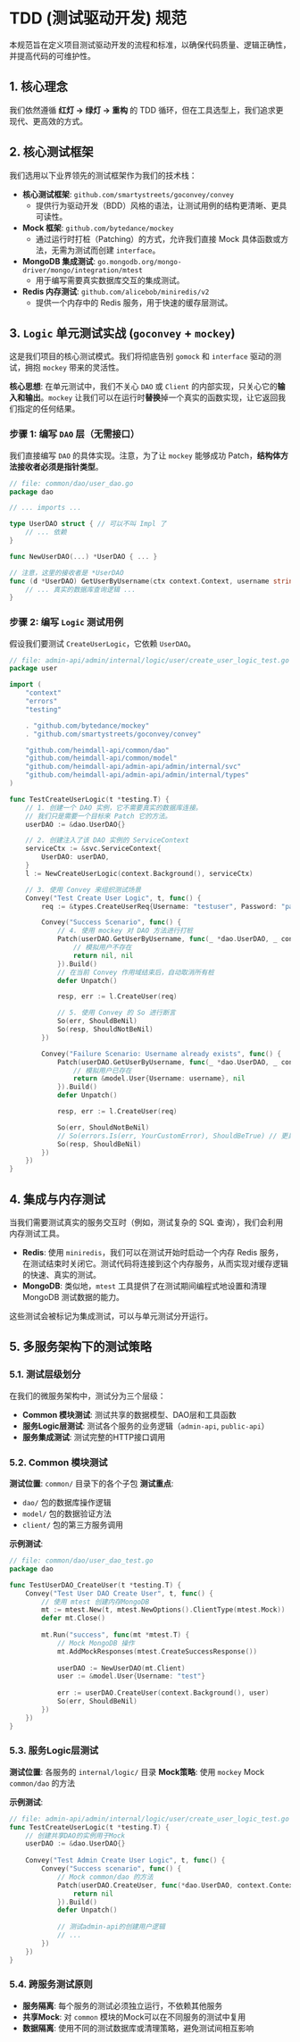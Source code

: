 # TDD (测试驱动开发) 规范

本规范旨在定义项目测试驱动开发的流程和标准，以确保代码质量、逻辑正确性，并提高代码的可维护性。

## 1. 核心理念

我们依然遵循 **红灯 -> 绿灯 -> 重构** 的 TDD 循环，但在工具选型上，我们追求更现代、更高效的方式。

## 2. 核心测试框架

我们选用以下业界领先的测试框架作为我们的技术栈：

- **核心测试框架**: `github.com/smartystreets/goconvey/convey`
  - 提供行为驱动开发（BDD）风格的语法，让测试用例的结构更清晰、更具可读性。
- **Mock 框架**: `github.com/bytedance/mockey`
  - 通过运行时打桩（Patching）的方式，允许我们直接 Mock 具体函数或方法，无需为测试而创建 `interface`。
- **MongoDB 集成测试**: `go.mongodb.org/mongo-driver/mongo/integration/mtest`
  - 用于编写需要真实数据库交互的集成测试。
- **Redis 内存测试**: `github.com/alicebob/miniredis/v2`
  - 提供一个内存中的 Redis 服务，用于快速的缓存层测试。

## 3. `Logic` 单元测试实战 (`goconvey` + `mockey`)

这是我们项目的核心测试模式。我们将彻底告别 `gomock` 和 `interface` 驱动的测试，拥抱 `mockey` 带来的灵活性。

**核心思想**: 在单元测试中，我们不关心 `DAO` 或 `Client` 的内部实现，只关心它的**输入和输出**。`mockey` 让我们可以在运行时**替换**掉一个真实的函数实现，让它返回我们指定的任何结果。

### 步骤 1: 编写 `DAO` 层（无需接口）

我们直接编写 `DAO` 的具体实现。注意，为了让 `mockey` 能够成功 Patch，**结构体方法接收者必须是指针类型**。

```go
// file: common/dao/user_dao.go
package dao

// ... imports ...

type UserDAO struct { // 可以不叫 Impl 了
    // ... 依赖
}

func NewUserDAO(...) *UserDAO { ... }

// 注意，这里的接收者是 *UserDAO
func (d *UserDAO) GetUserByUsername(ctx context.Context, username string) (*model.User, error) {
    // ... 真实的数据库查询逻辑 ...
}
```

### 步骤 2: 编写 `Logic` 测试用例

假设我们要测试 `CreateUserLogic`，它依赖 `UserDAO`。

```go
// file: admin-api/admin/internal/logic/user/create_user_logic_test.go
package user

import (
    "context"
    "errors"
    "testing"

    . "github.com/bytedance/mockey"
    . "github.com/smartystreets/goconvey/convey"

    "github.com/heimdall-api/common/dao"
    "github.com/heimdall-api/common/model"
    "github.com/heimdall-api/admin-api/admin/internal/svc"
    "github.com/heimdall-api/admin-api/admin/internal/types"
)

func TestCreateUserLogic(t *testing.T) {
    // 1. 创建一个 DAO 实例，它不需要真实的数据库连接。
    // 我们只是需要一个目标来 Patch 它的方法。
    userDAO := &dao.UserDAO{}

    // 2. 创建注入了该 DAO 实例的 ServiceContext
    serviceCtx := &svc.ServiceContext{
        UserDAO: userDAO,
    }
    l := NewCreateUserLogic(context.Background(), serviceCtx)

    // 3. 使用 Convey 来组织测试场景
    Convey("Test Create User Logic", t, func() {
        req := &types.CreateUserReq{Username: "testuser", Password: "password123"}

        Convey("Success Scenario", func() {
            // 4. 使用 mockey 对 DAO 方法进行打桩
            Patch(userDAO.GetUserByUsername, func(_ *dao.UserDAO, _ context.Context, _ string) (*model.User, error) {
                // 模拟用户不存在
                return nil, nil
            }).Build()
            // 在当前 Convey 作用域结束后，自动取消所有桩
            defer Unpatch()

            resp, err := l.CreateUser(req)

            // 5. 使用 Convey 的 So 进行断言
            So(err, ShouldBeNil)
            So(resp, ShouldNotBeNil)
        })

        Convey("Failure Scenario: Username already exists", func() {
            Patch(userDAO.GetUserByUsername, func(_ *dao.UserDAO, _ context.Context, username string) (*model.User, error) {
                // 模拟用户已存在
                return &model.User{Username: username}, nil
            }).Build()
            defer Unpatch()

            resp, err := l.CreateUser(req)

            So(err, ShouldNotBeNil)
            // So(errors.Is(err, YourCustomError), ShouldBeTrue) // 更具体的错误断言
            So(resp, ShouldBeNil)
        })
    })
}
```

## 4. 集成与内存测试

当我们需要测试真实的服务交互时（例如，测试复杂的 SQL 查询），我们会利用内存测试工具。

- **Redis**: 使用 `miniredis`，我们可以在测试开始时启动一个内存 Redis 服务，在测试结束时关闭它。测试代码将连接到这个内存服务，从而实现对缓存逻辑的快速、真实的测试。
- **MongoDB**: 类似地，`mtest` 工具提供了在测试期间编程式地设置和清理 MongoDB 测试数据的能力。

这些测试会被标记为集成测试，可以与单元测试分开运行。

## 5. 多服务架构下的测试策略

### 5.1. 测试层级划分

在我们的微服务架构中，测试分为三个层级：

- **Common 模块测试**: 测试共享的数据模型、DAO层和工具函数
- **服务Logic层测试**: 测试各个服务的业务逻辑（`admin-api`, `public-api`）
- **服务集成测试**: 测试完整的HTTP接口调用

### 5.2. Common 模块测试

**测试位置**: `common/` 目录下的各个子包
**测试重点**: 
- `dao/` 包的数据库操作逻辑
- `model/` 包的数据验证方法
- `client/` 包的第三方服务调用

**示例测试**:
```go
// file: common/dao/user_dao_test.go
package dao

func TestUserDAO_CreateUser(t *testing.T) {
    Convey("Test User DAO Create User", t, func() {
        // 使用 mtest 创建内存MongoDB
        mt := mtest.New(t, mtest.NewOptions().ClientType(mtest.Mock))
        defer mt.Close()
        
        mt.Run("success", func(mt *mtest.T) {
            // Mock MongoDB 操作
            mt.AddMockResponses(mtest.CreateSuccessResponse())
            
            userDAO := NewUserDAO(mt.Client)
            user := &model.User{Username: "test"}
            
            err := userDAO.CreateUser(context.Background(), user)
            So(err, ShouldBeNil)
        })
    })
}
```

### 5.3. 服务Logic层测试

**测试位置**: 各服务的 `internal/logic/` 目录
**Mock策略**: 使用 `mockey` Mock `common/dao` 的方法

**示例测试**:
```go
// file: admin-api/admin/internal/logic/user/create_user_logic_test.go
func TestCreateUserLogic(t *testing.T) {
    // 创建共享DAO的实例用于Mock
    userDAO := &dao.UserDAO{}
    
    Convey("Test Admin Create User Logic", t, func() {
        Convey("Success scenario", func() {
            // Mock common/dao 的方法
            Patch(userDAO.CreateUser, func(*dao.UserDAO, context.Context, *model.User) error {
                return nil
            }).Build()
            defer Unpatch()
            
            // 测试admin-api的创建用户逻辑
            // ...
        })
    })
}
```

### 5.4. 跨服务测试原则

- **服务隔离**: 每个服务的测试必须独立运行，不依赖其他服务
- **共享Mock**: 对 `common` 模块的Mock可以在不同服务的测试中复用
- **数据隔离**: 使用不同的测试数据库或清理策略，避免测试间相互影响